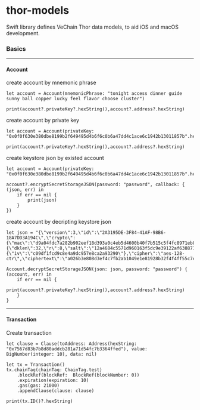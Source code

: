 # thor-models
Swift library defines VeChain Thor data models, to aid iOS and macOS development.

### Basics

----

#### Account

create account  by mnemonic phrase 

```
let account = Account(mnemonicPhrase: "tonight access dinner guide sunny ball copper lucky feel flavor choose cluster")

print(account?.privateKey?.hexString(),account?.address?.hexString)
```

create account  by private key 

```
let account = Account(privateKey: "0x0f0f630e380dbe8199b2f649495d4b6f6c0b6a47dd4c1ace6c1942b13011857b".hexadecimal()!)

print(account?.privateKey?.hexString(),account?.address?.hexString)
```

create keystore json by existed account

```
let account = Account(privateKey: "0x0f0f630e380dbe8199b2f649495d4b6f6c0b6a47dd4c1ace6c1942b13011857b".hexadecimal()!)

account?.encryptSecretStorageJSON(password: "password", callback: { (json, err) in
    if err == nil {
		print(json)
    }
})
```

create account by decripting keystore json

```
let json = "{\"version\":3,\"id\":\"2A3195DE-3F84-41AF-98B6-18A7DD3A194C\",\"crypto\":{\"mac\":\"d9a04fdc7a282b902eef18d393a0c4eb5d4600b40f7b515c5f4fc8971eb84dcc\",\"kdfparams\":{\"dklen\":32,\"r\":8,\"salt\":\"12a4684c5571d960163f5dc9e39122af638871b767125e6b44a3eab1ac718a1a\",\"p\":1,\"n\":262144},\"cipherparams\":{\"iv\":\"c09df1fcd9c8e4a9dc957e8ca2a93290\"},\"cipher\":\"aes-128-ctr\",\"ciphertext\":\"a026b3e808d3ef4c7fb2ab1049e1e81928b32f4f4ff55c7e27326ab4daf8157b\",\"kdf\":\"scrypt\"},\"address\":\"ba138c7957f750a816799831b784013e2f0cb0d8\"}"

Account.decryptSecretStorageJSON(json: json, password: "password") { (account, err) in
	if err == nil {
		print(account?.privateKey?.hexString(),account?.address?.hexString)
	}
}
```

----

#### Transaction

Create transaction

```
let clause = Clause(toAddress: Address(hexString: "0x7567d83b7b8d80addcb281a71d54fc7b3364ffed"), value: BigNumber(integer: 10), data: nil)

let tx = Transaction()
tx.chainTag(chainTag: ChainTag.test)
	.blockRef(blockRef:  BlockRef(blockNumber: 0))
	.expiration(expiration: 10)
	.gas(gas: 21000)
	.appendClause(clause: clause)
	
print(tx.ID()?.hexString)
```




